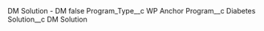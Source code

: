 <?xml version="1.0" encoding="UTF-8"?>
<CustomMetadata xmlns="http://soap.sforce.com/2006/04/metadata" xmlns:xsi="http://www.w3.org/2001/XMLSchema-instance" xmlns:xsd="http://www.w3.org/2001/XMLSchema">
    <label>DM Solution - DM</label>
    <protected>false</protected>
    <values>
        <field>Program_Type__c</field>
        <value xsi:type="xsd:string">WP Anchor</value>
    </values>
    <values>
        <field>Program__c</field>
        <value xsi:type="xsd:string">Diabetes</value>
    </values>
    <values>
        <field>Solution__c</field>
        <value xsi:type="xsd:string">DM Solution</value>
    </values>
</CustomMetadata>
